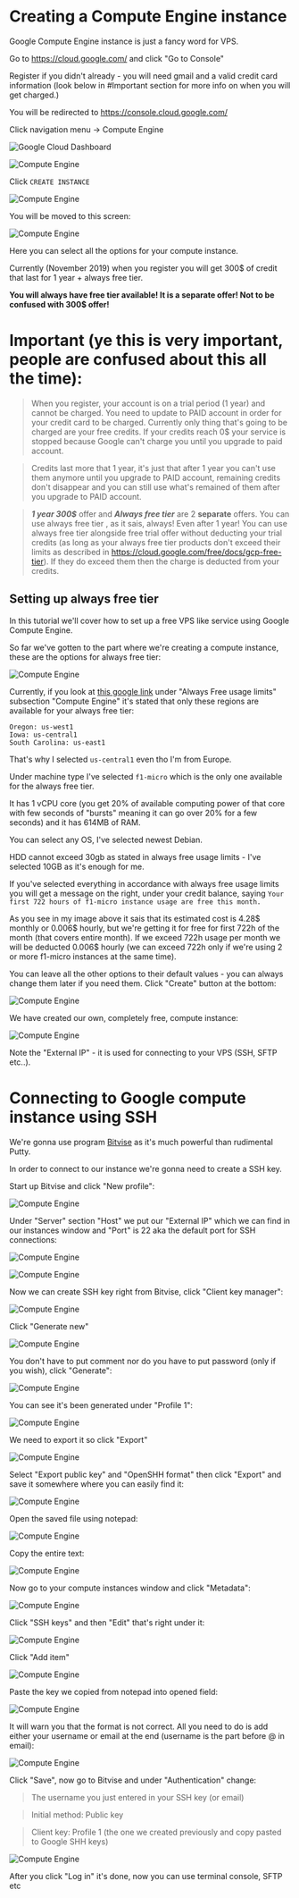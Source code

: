 # Creating a Compute Engine instance

Google Compute Engine instance is just a fancy word for VPS.

Go to https://cloud.google.com/ and click "Go to Console"

Register if you didn't already - you will need gmail and a valid credit card information (look below in #Important section 
for more info on when you will get charged.)

You will be redirected to https://console.cloud.google.com/

Click navigation menu -> Compute Engine

![Google Cloud Dashboard](images/11.png)

![Compute Engine](images/22.png)

Click `CREATE INSTANCE`

![Compute Engine](images/33.png)

You will be moved to this screen:

![Compute Engine](images/44.png)

Here you can select all the options for your compute instance.

Currently (November 2019) when you register you will get 300$ of credit that last for 1 year + always free tier.

**You will always have free tier available! It is a separate offer! Not to be confused with 300$ offer!**

# Important (ye this is very important, people are confused about this all the time):

> When you register, your account is on a trial period (1 year) and cannot be charged. You need to update to PAID
account in order for your credit card to be charged. Currently only thing that's going to be charged are your free credits.
If your credits reach 0$ your service is stopped because Google can't charge you until you upgrade to paid account.

> Credits last more that 1 year, it's just that after 1 year you can't use them anymore until you upgrade to PAID account, remaining credits don't disappear
and you can still use what's remained of them after you upgrade to PAID account.

> ***1 year 300$*** offer and ***Always free tier*** are 2 **separate** offers.
You can use always free tier , as it sais, always! Even after 1 year! You can use always free tier alongside
free trial offer without deducting your trial credits (as long as your always free tier products don't exceed their limits as 
described in https://cloud.google.com/free/docs/gcp-free-tier). If they do exceed them then the charge is deducted from your
credits.

## Setting up always free tier

In this tutorial we'll cover how to set up a free VPS like service using Google Compute Engine.

So far we've gotten to the part where we're  creating a compute instance, these are the options for always free tier:

![Compute Engine](images/55.png)

Currently, if you look at [this google link](https://cloud.google.com/free/docs/gcp-free-tier) under "Always Free usage limits"
subsection "Compute Engine" it's stated that only these regions are available for your always free tier:
    
    Oregon: us-west1
    Iowa: us-central1
    South Carolina: us-east1

That's why I selected `us-central1` even tho I'm from Europe.

Under machine type I've selected `f1-micro` which is the only one available for the always free tier.

It has 1 vCPU core (you get 20% of available computing power of that core with few seconds of "bursts" meaning 
it can go over 20% for a few seconds) and it has 614MB of RAM.

You can select any OS, I've selected newest Debian.

HDD cannot exceed 30gb as stated in always free usage limits - I've selected 10GB as it's enough for me.

If you've selected everything in accordance with always free usage limits you will get a message on the right, under
your credit balance, saying `Your first 722 hours of f1-micro instance usage are free this month.`

As you see in my image above it sais that its estimated cost is 4.28$ monthly or 0.006$ hourly, but we're getting it for free for
first 722h of the month (that covers entire month). If we exceed 722h usage per month we will be deducted 0.006$ hourly
(we can exceed 722h only if we're using 2 or more f1-micro instances at the same time).

You can leave all the other options to their default values - you can always change them later if you need them.
Click "Create" button at the bottom:

![Compute Engine](images/66.png)

We have created our own, completely free, compute instance:

![Compute Engine](images/77.png)

Note the "External IP" - it is used for connecting to your VPS (SSH, SFTP etc..).

# Connecting to Google compute instance using SSH 

We're gonna use program [Bitvise](https://www.bitvise.com/ssh-client-download) as it's much powerful
than rudimental Putty.

In order to connect to our instance we're gonna need to create a SSH key.

Start up Bitvise and click "New profile":

![Compute Engine](images/88.png)

Under "Server" section "Host" we put our "External IP" which we can find in our instances window and "Port" is 22 aka the 
default port for SSH connections:

![Compute Engine](images/99.png)

![Compute Engine](images/77.png)

Now we can create SSH key right from Bitvise, click "Client key manager":

![Compute Engine](images/111.png)

Click "Generate new"

![Compute Engine](images/122.png)

You don't have to put comment nor do you have to put password (only if you wish), click "Generate":

![Compute Engine](images/133.png)

You can see it's been generated under "Profile 1":

![Compute Engine](images/144.png)

We need to export it so click "Export"

![Compute Engine](images/155.png)

Select "Export public key" and "OpenSHH format" then click "Export" and save it somewhere where you can easily find it:

![Compute Engine](images/166.png)

Open the saved file using notepad:

![Compute Engine](images/177.png)

Copy the entire text:

![Compute Engine](images/188.png)

Now go to your compute instances window and click "Metadata":

![Compute Engine](images/199.png)

Click "SSH keys" and then "Edit" that's right under it:

![Compute Engine](images/200.png)

Click "Add item"

![Compute Engine](images/211.png)

Paste the key we copied from notepad into opened field:

![Compute Engine](images/222.png)

It will warn you that the format is not correct. All you need to do is add either your username or email at the end
(username is the part before @ in email):

![Compute Engine](images/233.png)

Click "Save", now go to Bitvise and under "Authentication" change:

> The username you just entered in your SSH key (or email)

> Initial method: Public key

> Client key: Profile 1 (the one we created previously and copy pasted to Google SHH keys)

![Compute Engine](images/244.png)

After you click "Log in" it's done, now you can use terminal console, SFTP etc







